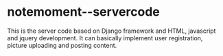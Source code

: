 # notemoment--servercode
This is the server code based on Django framework and HTML, javascript and jquery development. It can basically implement
user registration, picture uploading and posting content.
